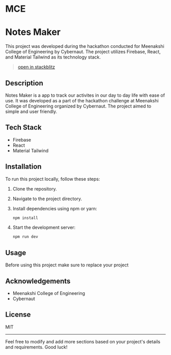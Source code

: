 # MCE

# Notes Maker

This project was developed during the hackathon conducted for Meenakshi College of Engineering by Cybernaut. The project utilizes Firebase, React, and Material Tailwind as its technology stack.

> [open in stackblitz](https://stackblitz.com/~/github.com/anasmohammed361/cybernaut-mce-hackathon)
> 

## Description

Notes Maker  is a app to track our activites in our day to day life with ease of use. It was developed as a part of the hackathon challenge at Meenakshi College of Engineering organized by Cybernaut. The project aimed to simple and user friendly.

## Tech Stack

- Firebase
- React
- Material Tailwind

## Installation

To run this project locally, follow these steps:

1. Clone the repository.
2. Navigate to the project directory.
3. Install dependencies using npm or yarn:
    
    ```bash
    npm install
    ```
    
4. Start the development server:
    
    ```bash
    npm run dev
    ```
    

## Usage

Before using this project make sure to replace your project 

## Acknowledgements

- Meenakshi College of Engineering
- Cybernaut

## License

MIT

---

Feel free to modify and add more sections based on your project's details and requirements. Good luck!
